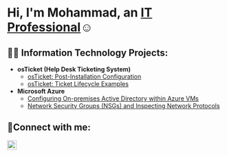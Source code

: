 <h1>Hi, I'm Mohammad, an <a href="https://linkedin.com/in/Josh">IT Professional</a>☺</h1>

<h2>👨‍💻 Information Technology Projects:</h2>

- <b>osTicket (Help Desk Ticketing System)</b>
  - [osTicket: Post-Installation Configuration](https://github.com/Mwajiduddin/post-install-config)
  - [osTicket: Ticket Lifecycle Examples](https://github.com/Mwajiduddin/ticket-lifecycle)
- <b>Microsoft Azure</b>
  - [Configuring On-premises Active Directory within Azure VMs](https://github.com/Mwajiduddin/configure-ad)
  - [Network Security Groups (NSGs) and Inspecting Network Protocols](https://github.com/Mwajiduddin/azure-network-protocols)

<h2>🤳Connect with me:</h2>

[<img align="left" alt="Josh | LinkedIn" width="22px" src="https://cdn.jsdelivr.net/npm/simple-icons@v3/icons/linkedin.svg" />][linkedin]

[linkedin]: https://www.linkedin.com/in/mohammadwajiduddin
